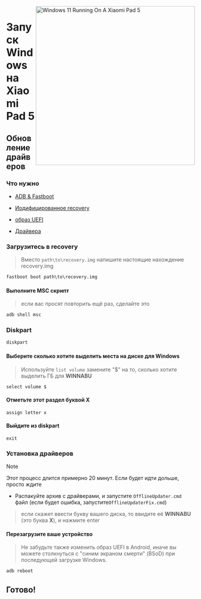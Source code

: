<img align="right" src="https://raw.githubusercontent.com/erdilS/Port-Windows-11-Xiaomi-Pad-5/main/nabu.png" width="425" alt="Windows 11 Running On A Xiaomi Pad 5">

# Запуск Windows на Xiaomi Pad 5

## Обновление драйверов

### Что нужно
- [ADB & Fastboot](https://developer.android.com/studio/releases/platform-tools)

- [Иодифицированное recovery](https://github.com/erdilS/Port-Windows-11-Xiaomi-Pad-5/releases/download/1.0/recovery.img)

- [образ UEFI](https://github.com/erdilS/Port-Windows-11-Xiaomi-Pad-5/releases/download/UEFI/uefi-v3.img)

- [Драйвера](https://github.com/erdilS/Port-Windows-11-Xiaomi-Pad-5/releases/tag/Drivers)

### Загрузитесь в recovery
> Вместо `path\to\recovery.img` напишите настоящие нахождение recovery.img
```cmd
fastboot boot path\to\recovery.img
```

#### Выполните MSC скрипт
> если вас просят повторить ещё раз, сделайте это 
```cmd
adb shell msc
```

### Diskpart
```cmd
diskpart
```

#### Выберите сколько хотите выделить места на диске для Windows
> Используйте `list volume` замените "$" на то, сколько хотите выделить ГБ для **WINNABU**
```diskpart
select volume $
```

#### Отметьте этот раздел буквой X
```diskpart
assign letter x
```

#### Выйдите из diskpart
```diskpart
exit
```

### Установка драйверов
> [!Note]
> Этот процесс длится примерно 20 минут. Если будет идти дольше, просто ждите

- Распакуйте архив с драйверами, и запустите `OfflineUpdater.cmd` файл (если будет ошибка, запустите`OfflineUpdaterFix.cmd`)

> если скажет ввести букву вашего диска, то ввидите её **WINNABU** (это буква **X**), и нажмите enter

#### Перезагрузите ваше устройство
> Не забудьте также изменить образ UEFI в Android, иначе вы можете столкнуться с "синим экраном смерти" (BSoD) при последующей загрузке Windows.
```cmd
adb reboot
```

## Готово!
